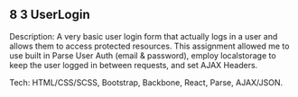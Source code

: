 ## 8 3 UserLogin
Description: 
A very basic user login form that actually logs in a user and allows them to access protected resources.
This assignment allowed  me to use built in Parse User Auth (email & password), employ localstorage to keep the user 
logged in between requests, and set AJAX Headers.

Tech: HTML/CSS/SCSS, Bootstrap, Backbone, React, Parse, AJAX/JSON.
